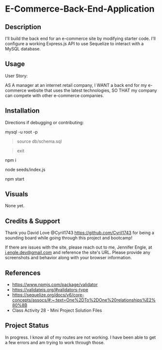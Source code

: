 # E-Commerce-Back-End-Application

## Description 
 I'll build the back end for an e-commerce site by modifying starter code. I'll configure a working Express.js API to use Sequelize to interact with a MySQL database.

## Usage

User Story:

AS A manager at an internet retail company, 
I WANT a back end for my e-commerce website that uses the latest technologies, 
SO THAT my company can compete with other e-commerce companies.


## Installation

Directions if debugging or contributing:

mysql -u root -p
> source db/schema.sql

> exit

npm i

node seeds/index.js

npm start

## Visuals
None yet.

## Credits & Support
Thank you David Love @Cyril1743 https://github.com/Cyril1743 for being a sounding board while going through this project and bootcamp!

If there are issues with the site, please reach out to me, Jennifer Engle, at j.engle.dev@gmail.com and reference the site's URL. Please provide any screenshots and behavior along with your browser information.

## References
* https://www.npmjs.com/package/validator
* https://validatejs.org/#validators-type
* https://sequelize.org/docs/v6/core-concepts/assocs/#:~:text=One%2DTo%2DOne%20relationships%E2%80%8B 
* Class Activity 28 - Mini Project Solution Files

## Project Status
In progress. I know all of my routes are not working. I have been able to get a few errors and am trying to work through those. 